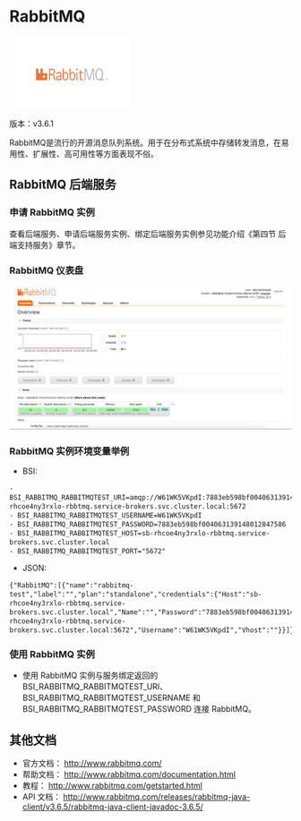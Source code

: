 # RabbitMQ

![](img/RabbitMQ.png)

版本：v3.6.1

RabbitMQ是流行的开源消息队列系统。用于在分布式系统中存储转发消息，在易用性、扩展性、高可用性等方面表现不俗。

## RabbitMQ 后端服务

### 申请 RabbitMQ 实例

查看后端服务、申请后端服务实例、绑定后端服务实例参见功能介绍《第四节 后端支持服务》章节。

### RabbitMQ 仪表盘

![](img/RabbitMQ_Dashboard.png)


### RabbitMQ 实例环境变量举例

- BSI:

```
- BSI_RABBITMQ_RABBITMQTEST_URI=amqp://W61WK5VKpdI:7883eb598bf004063139148012847586@sb-rhcoe4ny3rxlo-rbbtmq.service-brokers.svc.cluster.local:5672
- BSI_RABBITMQ_RABBITMQTEST_USERNAME=W61WK5VKpdI
- BSI_RABBITMQ_RABBITMQTEST_PASSWORD=7883eb598bf004063139148012847586
- BSI_RABBITMQ_RABBITMQTEST_HOST=sb-rhcoe4ny3rxlo-rbbtmq.service-brokers.svc.cluster.local
- BSI_RABBITMQ_RABBITMQTEST_PORT="5672"
```

- JSON:

```
{"RabbitMQ":[{"name":"rabbitmq-test","label":"","plan":"standalone","credentials":{"Host":"sb-rhcoe4ny3rxlo-rbbtmq.service-brokers.svc.cluster.local","Name":"","Password":"7883eb598bf004063139148012847586","Port":"5672","Uri":"amqp://W61WK5VKpdI:7883eb598bf004063139148012847586@sb-rhcoe4ny3rxlo-rbbtmq.service-brokers.svc.cluster.local:5672","Username":"W61WK5VKpdI","Vhost":""}}]}
```

### 使用 RabbitMQ 实例

- 使用 RabbitMQ 实例与服务绑定返回的 BSI_RABBITMQ_RABBITMQTEST_URI、BSI_RABBITMQ_RABBITMQTEST_USERNAME 和 BSI_RABBITMQ_RABBITMQTEST_PASSWORD 连接 RabbitMQ。

## 其他文档

- 官方文档： http://www.rabbitmq.com/
- 帮助文档： http://www.rabbitmq.com/documentation.html
- 教程： http://www.rabbitmq.com/getstarted.html
- API 文档： http://www.rabbitmq.com/releases/rabbitmq-java-client/v3.6.5/rabbitmq-java-client-javadoc-3.6.5/

